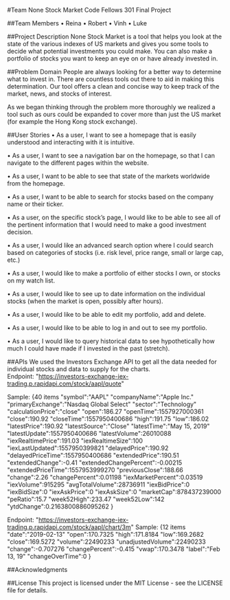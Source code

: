 #Team None Stock Market
Code Fellows 301 Final Project

##Team Members
• Reina
• Robert
• Vinh
• Luke

##Project Description
None Stock Market is a tool that helps you look at the state of the various indexes of US markets and gives you some tools to decide what potential investments you could make. You can also make a portfolio of stocks you want to keep an eye on or have already invested in.

##Problem Domain
People are always looking for a better way to determine what to invest in. There are countless tools out there to aid in making this determination.  Our tool offers a clean and concise way to keep track of the market, news, and stocks of interest.<br />  

As we began thinking through the problem more thoroughly we realized a tool such as ours could be expanded to cover more than just the US market (for example the Hong Kong stock exchange). 

##User Stories
• As a user, I want to see a homepage that is easily understood and interacting with it is intuitive.<br />  

• As a user, I want to see a navigation bar on the homepage, so that I can navigate to the different pages within the website.<br />  

• As a user, I want to be able to see that state of the markets worldwide from the homepage.<br />  

• As a user, I want to be able to search for stocks based on the company name or their ticker.<br />  

• As a user, on the specific stock’s page, I would like to be able to see all of the pertinent information that I would need to make a good investment decision.<br />  

• As a user, I would like an advanced search option where I could search based on categories of stocks (i.e. risk level, price range, small or large cap, etc.)<br />  

• As a user, I would like to make a portfolio of either stocks I own, or stocks on my watch list.<br />  

• As a user, I would like to see up to date information on the individual stocks (when the market is open, possibly after hours).<br />  

• As a user, I would like to be able to edit my portfolio, add and delete.<br />  

• As a user, I would like to be able to log in and out to see my portfolio.<br />  

• As a user, I would like to query historical data to see hypothetically how much I could have made if I invested in the past (stretch). <br />  

##APIs
We used the Investors Exchange API to get all the data needed for individual stocks and data to supply for the charts. <br />
Endpoint: "https://investors-exchange-iex-trading.p.rapidapi.com/stock/aapl/quote" <br />  

Sample:
{40 items
"symbol":"AAPL"
"companyName":"Apple Inc."
"primaryExchange":"Nasdaq Global Select"
"sector":"Technology"
"calculationPrice":"close"
"open":186.27
"openTime":1557927000361
"close":190.92
"closeTime":1557950400686
"high":191.75
"low":186.02
"latestPrice":190.92
"latestSource":"Close"
"latestTime":"May 15, 2019"
"latestUpdate":1557950400686
"latestVolume":26010088
"iexRealtimePrice":191.03
"iexRealtimeSize":100
"iexLastUpdated":1557950399821
"delayedPrice":190.92
"delayedPriceTime":1557950400686
"extendedPrice":190.51
"extendedChange":-0.41
"extendedChangePercent":-0.00215
"extendedPriceTime":1557953999270
"previousClose":188.66
"change":2.26
"changePercent":0.01198
"iexMarketPercent":0.03519
"iexVolume":915295
"avgTotalVolume":28736911
"iexBidPrice":0
"iexBidSize":0
"iexAskPrice":0
"iexAskSize":0
"marketCap":878437239000
"peRatio":15.7
"week52High":233.47
"week52Low":142
"ytdChange":0.2163800886095262
}

Endpoint: "https://investors-exchange-iex-trading.p.rapidapi.com/stock/aapl/chart/3m"
Sample: 
{12 items
"date":"2019-02-13"
"open":170.7325
"high":171.8184
"low":169.2682
"close":169.5272
"volume":22490233
"unadjustedVolume":22490233
"change":-0.707276
"changePercent":-0.415
"vwap":170.3478
"label":"Feb 13, 19"
"changeOverTime":0
}

##Acknowledgments

##License
This project is licensed under the MIT License - see the LICENSE file for details.
